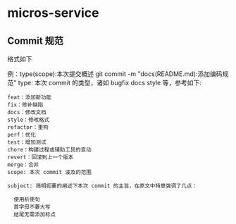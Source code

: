 # micros-service


## Commit 规范


格式如下
  
  例：type(scope):本次提交概述 git commit -m "docs(README.md):添加编码规范"
  type: 本次 commit 的类型，诸如 bugfix docs style 等，参考如下:
  
    feat：添加新功能
    fix：修补缺陷
    docs：修改文档
    style：修改格式
    refactor：重构
    perf：优化
    test：增加测试
    chore：构建过程或辅助工具的变动
    revert：回滚到上一个版本
    merge：合并
    scope: 本次 commit 波及的范围

    subject: 简明扼要的阐述下本次 commit 的主旨，在原文中特意强调了几点：

      使用祈使句
      首字母不要大写
      结尾无需添加标点